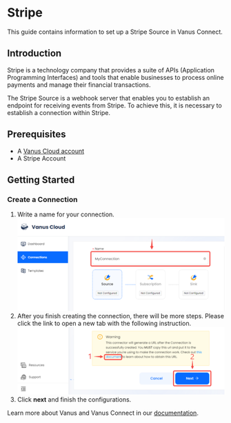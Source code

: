 # Stripe

This guide contains information to set up a Stripe Source in Vanus Connect.

## Introduction

Stripe is a technology company that provides a suite of APIs (Application Programming Interfaces) and tools that enable businesses to process online payments and manage their financial transactions.

The Stripe Source is a webhook server that enables you to establish an endpoint for receiving events from Stripe. To achieve this, it is necessary to establish a connection within Stripe.

## Prerequisites

- A [Vanus Cloud account](https://cloud.vanus.ai)
- A Stripe Account

## Getting Started

### Create a Connection

1. Write a name for your connection.
   ![img.png](images/1.png)
2. After you finish creating the connection, there will be more steps. Please click the link to open a new tab with the following instruction.
![](images/2.png)
3. Click **next** and finish the configurations.


Learn more about Vanus and Vanus Connect in our [documentation](https://docs.vanus.ai).
